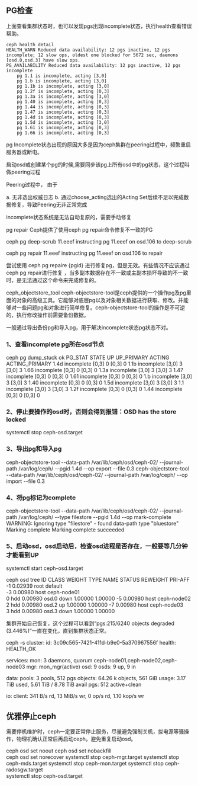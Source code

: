 
## PG检查
上面查看集群状态时，也可以发现pgs出现incomplete状态，执行health查看错误帮助。

```
ceph health detail  
HEALTH_WARN Reduced data availability: 12 pgs inactive, 12 pgs incomplete; 12 slow ops, oldest one blocked for 5672 sec, daemons [osd.0,osd.3] have slow ops.
PG_AVAILABILITY Reduced data availability: 12 pgs inactive, 12 pgs incomplete
    pg 1.1 is incomplete, acting [3,0]
    pg 1.b is incomplete, acting [3,0]
    pg 1.1b is incomplete, acting [3,0]
    pg 1.2f is incomplete, acting [0,3]
    pg 1.3a is incomplete, acting [3,0]
    pg 1.40 is incomplete, acting [0,3]
    pg 1.44 is incomplete, acting [0,3]
    pg 1.47 is incomplete, acting [0,3]
    pg 1.4d is incomplete, acting [0,3]
    pg 1.5d is incomplete, acting [3,0]
    pg 1.61 is incomplete, acting [0,3]
    pg 1.66 is incomplete, acting [0,3]

```

pg Incomplete状态出现的原因大多是因为ceph集群在peering过程中，频繁重启服务器或断电。

启动osd或创建某个pg的时候,需要同步该pg上所有osd中的pg状态，这个过程叫做peering过程


Peering过程中， 由于

a. 无非选出权威日志
b. 通过choose_acting选出的Acting Set后续不足以完成数据修复，导致Peering无非正常完成

incomplete状态系统是无法自动复原的，需要手动修复



pg repair
Ceph提供了使用ceph pg repair命令修复不一致的PG

ceph pg deep-scrub 11.eeef
instructing pg 11.eeef on osd.106 to deep-scrub

ceph pg repair 11.eeef
instructing pg 11.eeef on osd.106 to repair



尝试使用 ceph pg repaire {pgid} 进行修复pg，但是无效。有些情况不应该通过ceph pg repair进行修复 ，当多副本数据存在不一致或主副本损坏导致的不一致时，是无法通过这个命令来完成修复的。



ceph_objectstore_tool
ceph-objectstore-tool是ceph提供的一个操作pg及pg里面的对象的高级工具。它能够对底层pg以及对象相关数据进行获取、修改。并能够对一些问题pg和对象进行简单修复。ceph-objectstore-tool的操作是不可逆的，执行修改操作前需要备份数据。

一般通过导出备份pg和导入pg，用于解决incomplete状态pg状态不对。



### 1、查看incomplete pg所在osd节点

ceph pg dump_stuck 
ok
PG_STAT STATE      UP    UP_PRIMARY ACTING ACTING_PRIMARY 
1.4d    incomplete [0,3]          0  [0,3]              0 
1.1b    incomplete [3,0]          3  [3,0]              3 
1.66    incomplete [0,3]          0  [0,3]              0 
1.3a    incomplete [3,0]          3  [3,0]              3 
1.47    incomplete [0,3]          0  [0,3]              0 
1.61    incomplete [0,3]          0  [0,3]              0 
1.b     incomplete [3,0]          3  [3,0]              3 
1.40    incomplete [0,3]          0  [0,3]              0 
1.5d    incomplete [3,0]          3  [3,0]              3 
1.1     incomplete [3,0]          3  [3,0]              3 
1.2f    incomplete [0,3]          0  [0,3]              0 
1.44    incomplete [0,3]          0  [0,3]              0 

### 2、停止要操作的osd时，否则会得到报错：OSD has the store locked

 systemctl stop ceph-osd.target 

### 3、导出pg和导入pg

ceph-objectstore-tool --data-path /var/lib/ceph/osd/ceph-02/ --journal-path /var/log/ceph/ --pgid 1.4d --op export --file 0.3
ceph-objectstore-tool --data-path /var/lib/ceph/osd/ceph-02/ --journal-path /var/log/ceph/ --op import --file 0.3

### 4、将pg标记为complete


ceph-objectstore-tool --data-path /var/lib/ceph/osd/ceph-02/ --journal-path /var/log/ceph/ --type filestore --pgid 1.4d  --op mark-complete
WARNING: Ignoring type "filestore" - found data-path type "bluestore"
Marking complete 
Marking complete succeeded

### 5、启动osd，osd启动后，检查osd进程是否存在，一般要等几分钟才能看到UP

systemctl start ceph-osd.target   

ceph osd tree
ID CLASS WEIGHT  TYPE NAME              STATUS REWEIGHT PRI-AFF 
-1       0.02939 root default                                   
-3       0.00980     host ceph-node01                         
 0   hdd 0.00980         osd.0            down  1.00000 1.00000 
-5       0.00980     host ceph-node02                        
 2   hdd 0.00980         osd.2              up  1.00000 1.00000 
-7       0.00980     host ceph-node03                         
 3   hdd 0.00980         osd.3            down  1.00000 1.00000 



集群开始自己恢复，这个过程可以看到“pgs:215/6240 objects degraded (3.446%)”一直在变化，直到集群状态正常。

ceph -s 
  cluster:
    id:     3c09c565-7421-411d-b9e0-5a370967556f
    health: HEALTH_OK

  services:
    mon: 3 daemons, quorum ceph-node01,ceph-node02,ceph-node03
    mgr: mon_mgr(active)
    osd: 9 osds: 9 up, 9 in

  data:
    pools:   3 pools, 512 pgs
    objects: 64.26 k objects, 561 GiB
    usage:   3.17 TiB used, 5.61 TiB / 8.78 TiB avail
    pgs:     512 active+clean

  io:
    client:   341 B/s rd, 13 MiB/s wr, 0 op/s rd, 1.10 kop/s wr



## 优雅停止ceph
需要停机维护时，ceph一定要正常停止服务，尽量避免强制关机，拔电源等骚操作，物理机确认正常后再启动ceph，避免重复启动osd。



ceph osd set noout
ceph osd set nobackfill   
ceph osd set norecover 
systemctl stop ceph-mgr.target 
systemctl stop ceph-mds.target
systemctl stop ceph-mon.target
systemctl stop ceph-radosgw.target  
systemctl stop ceph-osd.target 
